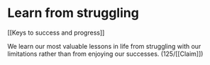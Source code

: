 # Learn from struggling

[[Keys to success and progress]]

We learn our most valuable lessons in life from struggling with our limitations rather than from enjoying our successes.
(125/[[Claim]])